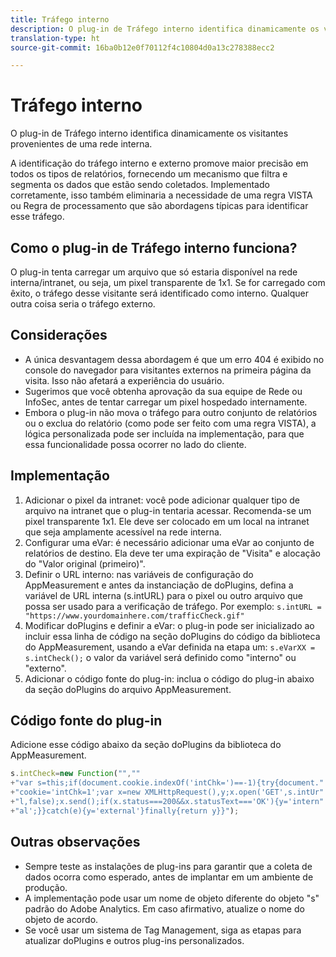 ```yaml
---
title: Tráfego interno
description: O plug-in de Tráfego interno identifica dinamicamente os visitantes provenientes de uma rede interna.
translation-type: ht
source-git-commit: 16ba0b12e0f70112f4c10804d0a13c278388ecc2

---
```



# Tráfego interno

O plug-in de Tráfego interno identifica dinamicamente os visitantes provenientes de uma rede interna.

A identificação do tráfego interno e externo promove maior precisão em todos os tipos de relatórios, fornecendo um mecanismo que filtra e segmenta os dados que estão sendo coletados. Implementado corretamente, isso também eliminaria a necessidade de uma regra VISTA ou Regra de processamento que são abordagens típicas para identificar esse tráfego.

## Como o plug-in de Tráfego interno funciona?

O plug-in tenta carregar um arquivo que só estaria disponível na rede interna/intranet, ou seja, um pixel transparente de 1x1. Se for carregado com êxito, o tráfego desse visitante será identificado como interno. Qualquer outra coisa seria o tráfego externo.

## Considerações

* A única desvantagem dessa abordagem é que um erro 404 é exibido no console do navegador para visitantes externos na primeira página da visita. Isso não afetará a experiência do usuário.
* Sugerimos que você obtenha aprovação da sua equipe de Rede ou InfoSec, antes de tentar carregar um pixel hospedado internamente.
* Embora o plug-in não mova o tráfego para outro conjunto de relatórios ou o exclua do relatório (como pode ser feito com uma regra VISTA), a lógica personalizada pode ser incluída na implementação, para que essa funcionalidade possa ocorrer no lado do cliente.

## Implementação

1. Adicionar o pixel da intranet: você pode adicionar qualquer tipo de arquivo na intranet que o plug-in tentaria acessar. Recomenda-se um pixel transparente 1x1. Ele deve ser colocado em um local na intranet que seja amplamente acessível na rede interna.
1. Configurar uma eVar: é necessário adicionar uma eVar ao conjunto de relatórios de destino. Ela deve ter uma expiração de "Visita" e alocação do "Valor original (primeiro)".
1. Definir o URL interno: nas variáveis de configuração do AppMeasurement e antes da instanciação de doPlugins, defina a variável de URL interna (s.intURL) para o pixel ou outro arquivo que possa ser usado para a verificação de tráfego. Por exemplo: `s.intURL = "https://www.yourdomainhere.com/trafficCheck.gif"`
1. Modificar doPlugins e definir a eVar: o plug-in pode ser inicializado ao incluir essa linha de código na seção doPlugins do código da biblioteca do AppMeasurement, usando a eVar definida na etapa um: `s.eVarXX = s.intCheck();`
o valor da variável será definido como "interno" ou "externo".
1. Adicionar o código fonte do plug-in: inclua o código do plug-in abaixo da seção doPlugins do arquivo AppMeasurement.

## Código fonte do plug-in

Adicione esse código abaixo da seção doPlugins da biblioteca do AppMeasurement.

```JavaScript
s.intCheck=new Function("",""
+"var s=this;if(document.cookie.indexOf('intChk=')==-1){try{document."
+"cookie='intChk=1';var x=new XMLHttpRequest(),y;x.open('GET',s.intUr"
+"l,false);x.send();if(x.status===200&&x.statusText==='OK'){y='intern"
+"al';}}catch(e){y='external'}finally{return y}}");
```

## Outras observações

* Sempre teste as instalações de plug-ins para garantir que a coleta de dados ocorra como esperado, antes de implantar em um ambiente de produção.
* A implementação pode usar um nome de objeto diferente do objeto "s" padrão do Adobe Analytics. Em caso afirmativo, atualize o nome do objeto de acordo.
* Se você usar um sistema de Tag Management, siga as etapas para atualizar doPlugins e outros plug-ins personalizados.
